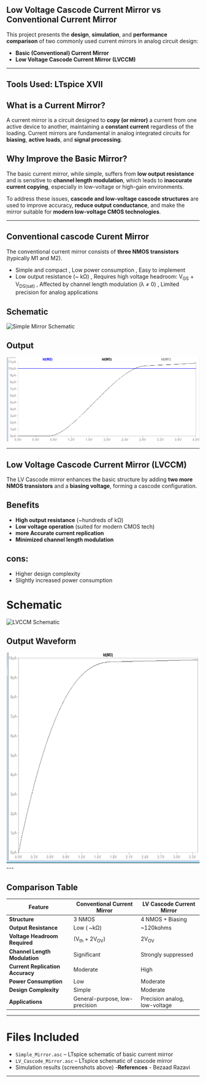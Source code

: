 ## Low Voltage Cascode Current Mirror vs Conventional Current Mirror

This project presents the **design**, **simulation**, and **performance comparison** of two commonly used current mirrors in analog circuit design:

- **Basic (Conventional) Current Mirror**
- **Low Voltage Cascode Current Mirror (LVCCM)**

---
  Tools Used: LTspice XVII
-

## What is a Current Mirror?
A current mirror is a circuit designed to **copy (or mirror)** a current from one active device to another, maintaining a **constant current** regardless of the loading. Current mirrors are fundamental in analog integrated circuits for **biasing**, **active loads**, and **signal processing**.

## Why Improve the Basic Mirror?
The basic current mirror, while simple, suffers from **low output resistance** and is sensitive to **channel length modulation**, which leads to **inaccurate current copying**, especially in low-voltage or high-gain environments.

To address these issues, **cascode and low-voltage cascode structures** are used to improve accuracy, **reduce output conductance**, and make the mirror suitable for **modern low-voltage CMOS technologies**.

---

##  Conventional cascode Curent Mirror

The conventional current mirror consists of **three NMOS transistors** (typically M1 and M2).
- Simple and compact
, Low power consumption
, Easy to implement
- Low output resistance (~ kΩ)
, Requires high voltage headroom: V<sub>GS</sub> + V<sub>DS(sat)</sub>
, Affected by channel length modulation (λ ≠ 0) ,
Limited precision for analog applications

##  Schematic
![Simple Mirror Schematic](https://github.com/user-attachments/assets/3ae72718-4e3f-44d0-ad52-0d0654cdde01)

##  Output
![Simple Mirror Output](./cascodemirror_outputw.png)

---

##  Low Voltage Cascode Current Mirror (LVCCM)

The LV Cascode mirror enhances the basic structure by adding **two more NMOS transistors** and a **biasing voltage**, forming a cascode configuration.

## Benefits
- **High output resistance** (~hundreds of kΩ)
- **Low voltage operation** (suited for modern CMOS tech)
- **more Accurate current replication**
- **Minimized channel length modulation**
##  **cons**:
- Higher design complexity
- Slightly increased power consumption


#  Schematic
![LVCCM Schematic](https://github.com/user-attachments/assets/6ab8211a-5364-4a29-ab8f-4c9ccc638119)

## Output Waveform
<img src="./wideswing_cascode_outputwaveform.png" alt="LVCCM Output" width="600" height="550"/>
---

##  Comparison Table

| Feature                        | Conventional Current Mirror | LV Cascode Current Mirror |
|-------------------------------|-----------------------------|----------------------------|
| **Structure**                 | 3 NMOS                      | 4 NMOS + Biasing           |
| **Output Resistance**         | Low ( ~kΩ)                 |             ~120kohms      |
| **Voltage Headroom Required** |  (V<sub>th</sub> + 2V<sub>OV</sub>) | 2V<sub>OV</sub>   |
| **Channel Length Modulation** | Significant                 | Strongly suppressed        |
| **Current Replication Accuracy** | Moderate                | High                       |
| **Power Consumption**         | Low                         | Moderate                   |
| **Design Complexity**         | Simple                      | Moderate                   |
| **Applications**              | General-purpose, low-precision | Precision analog, low-voltage |

---

# Files Included

- `Simple_Mirror.asc` – LTspice schematic of basic current mirror
- `LV_Cascode_Mirror.asc` – LTspice schematic of cascode mirror
- Simulation results (screenshots above)
-**References** - Bezaad Razavi
---


